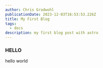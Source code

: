```yaml
---
author: Chris Gradwohl
publicationDate: 2023-12-03T16:53:53.226Z
title: My First Blog
tags:
  - docs
description: my first blog post with astro
---
```

### HELLO
hello world
